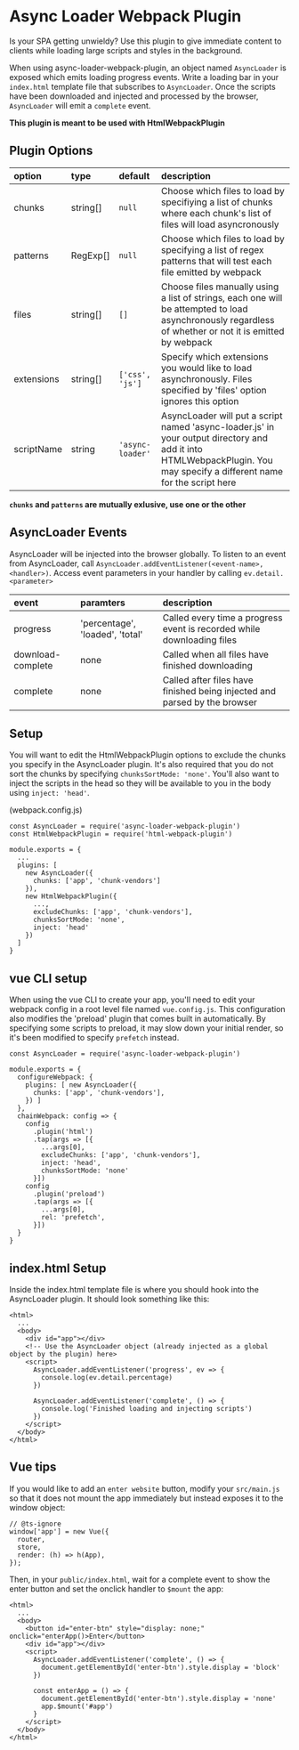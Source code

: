 # Async Loader Webpack Plugin

Is your SPA getting unwieldy? Use this plugin to give immediate content to clients while loading large scripts and styles in the background.

When using async-loader-webpack-plugin, an object named `AsyncLoader` is exposed which emits loading progress events. Write a loading bar in your `index.html` template file that subscribes to `AsyncLoader`. Once the scripts have been downloaded and injected and processed by the browser, `AsyncLoader` will emit a `complete` event.

**This plugin is meant to be used with HtmlWebpackPlugin**

## Plugin Options

| option     | type       | default          | description                                                                                                                                                            |
| :--------- | :--------- | :--------------- | :--------------------------------------------------------------------------------------------------------------------------------------------------------------------- |
| chunks     | string[]   | `null`           | Choose which files to load by specifiying a list of chunks where each chunk's list of files will load asyncronously                                                    |
| patterns   | RegExp[]   | `null`           | Choose which files to load by specifying a list of regex patterns that will test each file emitted by webpack                                                          |
| files      | string[]   | `[]`             | Choose files manually using a list of strings, each one will be attempted to load asynchronously regardless of whether or not it is emitted by webpack                 |
| extensions | string[]   | `['css', 'js']`  | Specify which extensions you would like to load asynchronously. Files specified by 'files' option ignores this option                                                  |
| scriptName | string     | `'async-loader'` | AsyncLoader will put a script named 'async-loader.js' in your output directory and add it into HTMLWebpackPlugin. You may specify a different name for the script here |

**`chunks` and `patterns` are mutually exlusive, use one or the other**

## AsyncLoader Events

AsyncLoader will be injected into the browser globally. To listen to an event from AsyncLoader, call `AsyncLoader.addEventListener(<event-name>, <handler>)`. Access event parameters in your handler by calling `ev.detail.<parameter>`

| event             | paramters                       | description                                                               |
| :---------------- | :------------------------------ | :------------------------------------------------------------------------ |
| progress          | 'percentage', 'loaded', 'total' | Called every time a progress event is recorded while downloading files    |
| download-complete | none                            | Called when all files have finished downloading                           |
| complete          | none                            | Called after files have finished being injected and parsed by the browser |
## Setup

You will want to edit the HtmlWebpackPlugin options to exclude the chunks you specify in the AsyncLoader plugin. It's also required that you do not sort the chunks by specifying `chunksSortMode: 'none'`. You'll also want to inject the scripts in the head so they will be available to you in the body using `inject: 'head'`.

(webpack.config.js)
```
const AsyncLoader = require('async-loader-webpack-plugin')
const HtmlWebpackPlugin = require('html-webpack-plugin')

module.exports = {
  ...
  plugins: [
    new AsyncLoader({
      chunks: ['app', 'chunk-vendors']
    }),
    new HtmlWebpackPlugin({
      ...,
      excludeChunks: ['app', 'chunk-vendors'],
      chunksSortMode: 'none',
      inject: 'head'
    })
  ]
}
```

## vue CLI setup

When using the vue CLI to create your app, you'll need to edit your webpack config in a root level file named `vue.config.js`. This configuration also modifies the 'preload' plugin that comes built in automatically. By specifying some scripts to preload, it may slow down your initial render, so it's been modified to specify `prefetch` instead.

```
const AsyncLoader = require('async-loader-webpack-plugin')

module.exports = {
  configureWebpack: {
    plugins: [ new AsyncLoader({
      chunks: ['app', 'chunk-vendors'],
    }) ]
  },
  chainWebpack: config => {
    config
      .plugin('html')
      .tap(args => [{ 
        ...args[0],
        excludeChunks: ['app', 'chunk-vendors'],
        inject: 'head',
        chunksSortMode: 'none'
      }])
    config
      .plugin('preload')
      .tap(args => [{
        ...args[0],
        rel: 'prefetch',
      }])
  }
}
```

## index.html Setup

Inside the index.html template file is where you should hook into the AsyncLoader plugin. It should look something like this:

```
<html>
  ...
  <body>
    <div id="app"></div>
    <!-- Use the AsyncLoader object (already injected as a global object by the plugin) here>
    <script>
      AsyncLoader.addEventListener('progress', ev => {
        console.log(ev.detail.percentage)
      })

      AsyncLoader.addEventListener('complete', () => {
        console.log('Finished loading and injecting scripts')
      })
    </script>
  </body>
</html>
```

## Vue tips

If you would like to add an `enter website` button, modify your `src/main.js` so that it does not mount the app immediately but instead exposes it to the window object:

```
// @ts-ignore
window['app'] = new Vue({
  router,
  store,
  render: (h) => h(App),
});
```

Then, in your `public/index.html`, wait for a complete event to show the enter button and set the onclick handler to `$mount` the app:

```
<html>
  ...
  <body>
    <button id="enter-btn" style="display: none;" onclick="enterApp()>Enter</button>
    <div id="app"></div>
    <script>
      AsyncLoader.addEventListener('complete', () => {
        document.getElementById('enter-btn').style.display = 'block'
      })

      const enterApp = () => {
        document.getElementById('enter-btn').style.display = 'none'
        app.$mount('#app')
      }
    </script>
  </body>
</html>
```